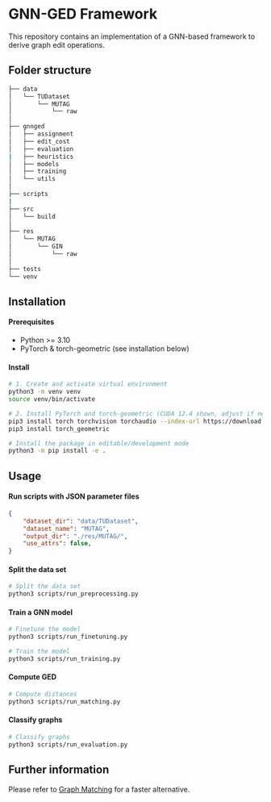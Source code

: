 #  GNN-GED Framework
This repository contains an implementation of a GNN-based framework to derive graph edit operations.

## Folder structure
```bash
├── data
│   └── TUDataset
│       └── MUTAG
│           └── raw
│
├── gnnged
│   ├── assignment
│   ├── edit_cost
│   ├── evaluation
|   ├── heuristics
│   ├── models
│   ├── training
│   └── utils
│
├── scripts
|
├── src
│   └── build
│ 
├── res
│   └── MUTAG
│       └── GIN
│           └── raw
│
├── tests
└── venv
```

## Installation

#### Prerequisites
 - Python >= 3.10
 - PyTorch & torch-geometric (see installation below)

#### Install
```bash
# 1. Create and activate virtual environment
python3 -m venv venv
source venv/bin/activate

# 2. Install PyTorch and torch-geometric (CUDA 12.4 shown, adjust if needed)
pip3 install torch torchvision torchaudio --index-url https://download.pytorch.org/whl/cu124
pip3 install torch_geometric

# Install the package in editable/development mode
python3 -m pip install -e .
```

## Usage

#### Run scripts with JSON parameter files
```json
{
    "dataset_dir": "data/TUDataset",
    "dataset_name": "MUTAG",
    "output_dir": "./res/MUTAG/",
    "use_attrs": false,
}
```

#### Split the data set
```bash
# Split the data set
python3 scripts/run_preprocessing.py
```

#### Train a GNN model
```bash
# Finetune the model
python3 scripts/run_finetuning.py

# Train the model
python3 scripts/run_training.py
```

#### Compute GED
```bash
# Compute distances
python3 scripts/run_matching.py
```

#### Classify graphs
```bash
# Classify graphs
python3 scripts/run_evaluation.py
```

## Further information
Please refer to [Graph Matching](https://github.com/doblerk/graph-matching.git) for a faster alternative.